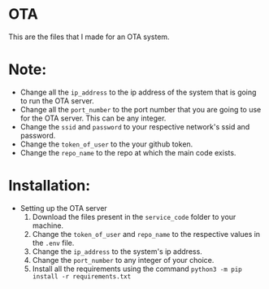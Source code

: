 # OTA
This are the files that I made for an OTA system.

# Note:
- Change all the `ip_address` to the ip address of the system that is going to run the OTA server.
- Change all the `port_number` to the port number that you are going to use for the OTA server. This can be any integer.
- Change the `ssid` and `password` to your respective network's ssid and password.
- Change the `token_of_user` to the your github token.
- Change the `repo_name` to the repo at which the main code exists.

# Installation:
- Setting up the OTA server
  1. Download the files present in the `service_code` folder to your machine.
  2. Change the `token_of_user` and `repo_name` to the respective values in the `.env` file.
  3. Change the `ip_address` to the system's ip address.
  4. Change the `port_number` to any integer of your choice.
  5. Install all the requirements using the command `python3 -m pip install -r requirements.txt`
